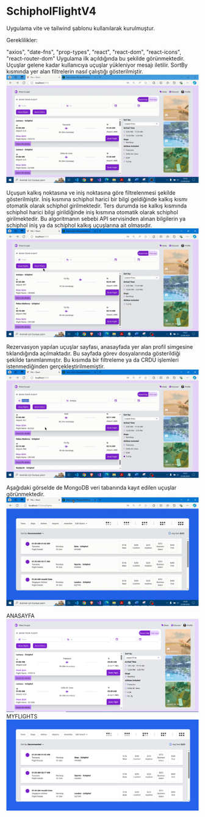 # SchipholFlightV4

Uygulama vite ve tailwind şablonu kullanılarak kurulmuştur.

Gereklilikler:
 
 "axios",    "date-fns",    "prop-types",    "react",    "react-dom",    "react-icons",    "react-router-dom"
 Uygulama ilk açıldığında bu şekilde görünmektedir. Uçuşlar gelene kadar kullanıcıya uçuşlar yükleniyor mesajı iletilir. SortBy kısmında yer alan filtrelerin nasıl çalıştığı gösterilmiştir.
 ![Demo GIF](https://github.com/kudretkrbyk/SchipholFlightV4/blob/main/client/src/assets/GIFS/output000.gif)

 
 Uçuşun kalkış noktasına ve iniş noktasına göre filtrelenmesi şekilde gösterilmiştir. İniş kısmına schiphol harici bir bilgi geldiğinde kalkış kısmı otomatik olarak schiphol girilmektedir. Ters durumda ise kalkış kısmında schiphol harici bilgi girildiğinde iniş kısmına otomatik olarak schiphol girilmektedir. Bu algoritmanın sebebi API servisinden alınan bilgilerin ya schiphol iniş ya da schiphol kalkış uçuşlarına ait olmasıdır. 
 ![Demo GIF](https://github.com/kudretkrbyk/SchipholFlightV4/blob/main/client/src/assets/GIFS/output001.gif)
 
 Rezervasyon yapılan uçuşlar sayfası, anasayfada yer alan profil simgesine tıklandığında açılmaktadır. Bu sayfada görev dosyalarında gösterildiği şekilde tanımlanmıştır. Bu kısımda bir filtreleme ya da CRDU işlemleri istenmediğinden gerçekleştirilmemiştir. 
 ![Demo GIF](https://github.com/kudretkrbyk/SchipholFlightV4/blob/main/client/src/assets/GIFS/output002.gif)
 
 Aşağıdaki görselde de MongoDB veri tabanında kayıt edilen uçuşlar görünmektedir. 
 ![Demo GIF](https://github.com/kudretkrbyk/SchipholFlightV4/blob/main/client/src/assets/GIFS/output003.gif)

 ANASAYFA
 ![image](https://github.com/kudretkrbyk/SchipholFlightV4/blob/main/client/src/assets/SSImages/anasayfa.PNG)
 MYFLIGHTS
 ![image](https://github.com/kudretkrbyk/SchipholFlightV4/blob/main/client/src/assets/SSImages/ucuslar.PNG)